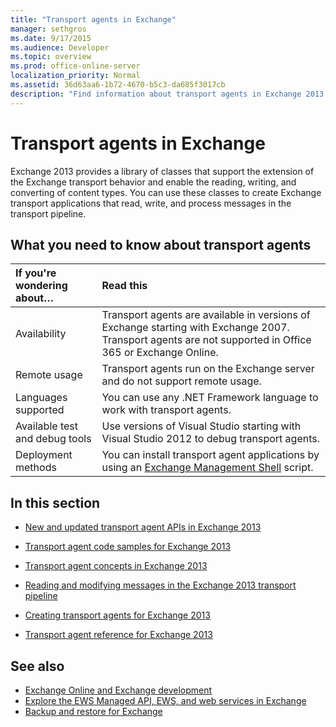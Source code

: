```yaml
---
title: "Transport agents in Exchange"
manager: sethgros
ms.date: 9/17/2015
ms.audience: Developer
ms.topic: overview
ms.prod: office-online-server
localization_priority: Normal
ms.assetid: 36d63aa6-1b72-4670-b5c3-da685f3017cb
description: "Find information about transport agents in Exchange 2013."
---
```


# Transport agents in Exchange
  
Exchange 2013 provides a library of classes that support the extension of the Exchange transport behavior and enable the reading, writing, and converting of content types. You can use these classes to create Exchange transport applications that read, write, and process messages in the transport pipeline.
  
## What you need to know about transport agents

|If you're wondering about…|Read this|
|:-----|:-----|
|Availability  <br/> |Transport agents are available in versions of Exchange starting with Exchange 2007. Transport agents are not supported in Office 365 or Exchange Online.  <br/> |
|Remote usage  <br/> |Transport agents run on the Exchange server and do not support remote usage.  <br/> |
|Languages supported  <br/> |You can use any .NET Framework language to work with transport agents.  <br/> |
|Available test and debug tools  <br/> |Use versions of Visual Studio starting with Visual Studio 2012 to debug transport agents.  <br/> |
|Deployment methods  <br/> |You can install transport agent applications by using an [Exchange Management Shell](../management/exchange-management-shell.md) script.  <br/> |
   
## In this section

- [New and updated transport agent APIs in Exchange 2013](new-and-updated-transport-agent-apis-in-exchange-2013.md)
    
- [Transport agent code samples for Exchange 2013](transport-agent-code-samples-for-exchange-2013.md)
    
- [Transport agent concepts in Exchange 2013](transport-agent-concepts-in-exchange-2013.md)
    
- [Reading and modifying messages in the Exchange 2013 transport pipeline](reading-and-modifying-messages-in-the-exchange-2013-transport-pipeline.md)
    
- [Creating transport agents for Exchange 2013](creating-transport-agents-for-exchange-2013.md)
    
- [Transport agent reference for Exchange 2013](transport-agent-reference-for-exchange-2013.md)
    
## See also

- [Exchange Online and Exchange development](../exchange-server-development.md)    
- [Explore the EWS Managed API, EWS, and web services in Exchange](../exchange-web-services/explore-the-ews-managed-api-ews-and-web-services-in-exchange.md)   
- [Backup and restore for Exchange](../backup-restore/backup-and-restore-for-exchange-2013.md) 
    

